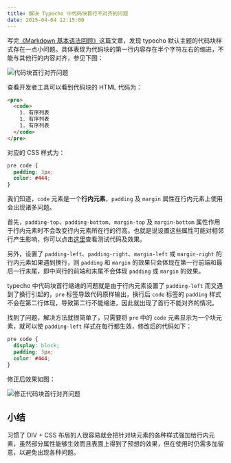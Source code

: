 ```yaml
---
title: 解决 Typecho 中代码块首行不对齐的问题
date: 2015-04-04 12:15:00
---
```


写完[《Markdown 基本语法回顾》](http://t.zjy.name/archives/markdown-review.html)这篇文章，发现 typecho 默认主题的代码块样式存在一点小问题。具体表现为代码块的第一行内容存在半个字符左右的缩进，不能与其他行的内容对齐，参见下图：

![代码块首行对齐问题](/usr/uploads/code-tag-padding-problem.png)

<!--more-->

查看开发者工具可以看到代码块的 HTML 代码为：

```html
<pre>
  <code>
    1. 有序列表
    1. 有序列表
    1. 有序列表
  </code>
</pre>
```

对应的 CSS 样式为：

```css
pre code {
  padding: 3px;
  color: #444;
}
```

我们知道，`code` 元素是一个**行内元素**，`padding` 及 `margin` 属性在行内元素上使用会出现诸多问题。

首先，`padding-top`、`padding-bottom`、`margin-top` 及 `margin-bottom` 属性作用于行内元素时不会改变行内元素所在行的行高。也就是说设置这些属性可能对相邻行产生影响，你可以点击[这里](http://dabblet.com/gist/d931f2a20d87da48ba3c)查看测试代码及效果。

另外，设置了 `padding-left`、`padding-right`、`margin-left` 或 `margin-right` 的行内元素如果遇到换行，则 `padding` 和 `margin` 的效果只会体现在第一行前端和最后一行末尾，即中间行的前端和末尾不会体现 `padding` 或 `margin` 的效果。

typecho 中代码块首行缩进的问题就是由于行内元素设置了 `padding-left` 而又遇到了换行引起的，`pre` 标签导致代码原样输出，换行后 `code` 标签的 `padding` 样式不会在第二行体现，导致第二行不能缩进，因此就出现了首行不能对齐的情况。

找到了问题，解决方法就很简单了，只需要将 `pre` 中的 `code` 元素显示为一个块元素，就可以使 `padding-left` 样式在每行都生效，修改后的代码如下：

```css
pre code {
  display: block;
  padding: 3px;
  color: #444;
}
```

修正后效果如图：

![修正代码块首行对齐问题](/usr/uploads/code-tag-padding-problem-fixed.png)

## 小结

习惯了 DIV + CSS 布局的人很容易就会把针对块元素的各种样式强加给行内元素，虽然部分属性能够生效而且表面上得到了预想的效果，但在使用时仍需多加留意，以避免出现各种问题。

